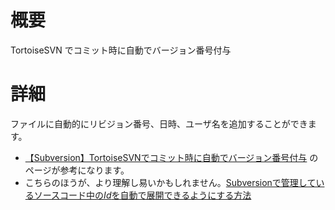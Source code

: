 # 概要 #

TortoiseSVN でコミット時に自動でバージョン番号付与

# 詳細 #

ファイルに自動的にリビジョン番号、日時、ユーザ名を追加することができます。
  * [【Subversion】TortoiseSVNでコミット時に自動でバージョン番号付与](http://se-suganuma.blogspot.com/2009/01/subversiontortoisesvn.html) のページが参考になります。
  * こちらのほうが、より理解し易いかもしれません。[Subversionで管理しているソースコード中の$Id$を自動で展開できるようにする方法](http://hrgs.xrea.jp/2006/12/23/subversion_auto_props)